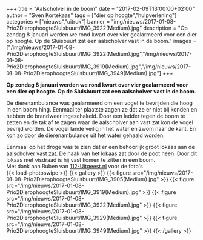 +++
title = "Aalscholver in de boom"
date = "2017-02-09T13:00:00+02:00"
author = "Sven Kortekaas"
tags = ["dier op hoogte","hulpverlening"]
categories = ["nieuws","uitruk"]
banner = "img/nieuws/2017-01-08-Prio2DierophoogteSluisbuurt/IMG_3922(Medium).jpg"
description = "Op zondag 8 januari werden we rond kwart over vier gealarmeerd voor een dier op hoogte. Op de Sluisbuurt zat een aalscholver vast in de boom."
images = ["/img/nieuws/2017-01-08-Prio2DierophoogteSluisbuurt/IMG_3922(Medium).jpg","/img/nieuws/2017-01-08-Prio2DierophoogteSluisbuurt/IMG_3919(Medium).jpg","/img/nieuws/2017-01-08-Prio2DierophoogteSluisbuurt/IMG_3949(Medium).jpg"]
+++

**Op zondag 8 januari werden we rond kwart over vier gealarmeerd voor een dier op hoogte. Op de Sluisbuurt zat een aalscholver vast in de boom.**  

De dierenambulance was gealarmeerd om een vogel te bevrijden die hoog in een boom hing. Eenmaal ter plaatste zagen ze dat ze er niet bij konden en hebben de brandweer ingeschakeld. Door een ladder tegen de boom te zetten en de tak af te zagen waar de aalscholver aan vast zat kon de vogel bevrijd worden. De vogel lande veilig in het water en zwom naar de kant. En kon zo door de dierenambulance uit het water gehaald worden.  

Eenmaal op het droge was te zien dat er een behoorlijk groot lokaas aan de aalscholver vast zat. De haak van het lokaas zat door de poot heen. Door dit lokaas met visdraad is hij vast komen te zitten in een boom.  
​
Met dank aan Ruben van [112-Uitgeest.nl](https://www.112-uitgeest.nl) voor de foto's  
​
{{< load-photoswipe >}}
{{< gallery >}}
  {{< figure src="/img/nieuws/2017-01-08-Prio2DierophoogteSluisbuurt/IMG_3905(Medium).jpg" >}}
  {{< figure src="/img/nieuws/2017-01-08-Prio2DierophoogteSluisbuurt/IMG_3919(Medium).jpg" >}}
  {{< figure src="/img/nieuws/2017-01-08-Prio2DierophoogteSluisbuurt/IMG_3922(Medium).jpg" >}}
  {{< figure src="/img/nieuws/2017-01-08-Prio2DierophoogteSluisbuurt/IMG_3929(Medium).jpg" >}}
  {{< figure src="/img/nieuws/2017-01-08-Prio2DierophoogteSluisbuurt/IMG_3949(Medium).jpg" >}}
{{< /gallery >}}
